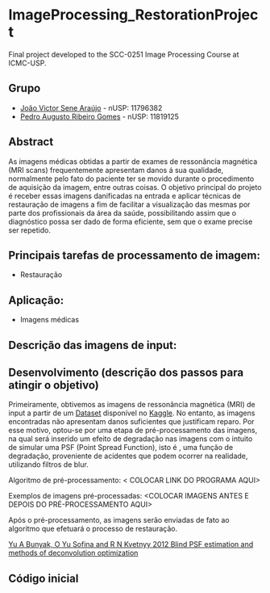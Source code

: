 # ImageProcessing_RestorationProject
Final project developed to the SCC-0251 Image Processing Course at ICMC-USP.

## Grupo
 * [João Victor Sene Araújo](https://github.com/JoaoVSene) - nUSP: 11796382
 * [Pedro Augusto Ribeiro Gomes](https://github.com/pedroaurgomes) - nUSP: 11819125

## Abstract 

As imagens médicas obtidas a partir de exames de ressonância magnética (MRI scans) frequentemente apresentam danos á sua qualidade, normalmente pelo fato 
do paciente ter se movido durante o procedimento de aquisição da imagem, entre outras coisas. O objetivo principal do projeto é receber essas imagens danificadas na entrada e aplicar técnicas de restauração de imagens a fim de facilitar a visualização das mesmas por parte dos profissionais da área da saúde, possibilitando assim que o diagnóstico possa ser dado de forma eficiente, sem que o exame precise ser repetido.

## Principais tarefas de processamento de imagem:
 * Restauração 

## Aplicação:
 * Imagens médicas

## Descrição das imagens de input:


## Desenvolvimento (descrição dos passos para atingir o objetivo)

Primeiramente, obtivemos as imagens de ressonância magnética (MRI) de input a partir de um [Dataset](https://www.kaggle.com/datasets/navoneel/brain-mri-images-for-brain-tumor-detection) disponível no [Kaggle](https://www.kaggle.com/). No entanto, as imagens encontradas não apresentam danos suficientes 
que justificam reparo. Por esse motivo, optou-se por uma etapa de pré-processamento das imagens, na qual será inserido um efeito de degradação 
nas imagens com o intuito de simular uma PSF (Point Spread Function), isto é , uma função de degradação, proveniente de acidentes que podem 
ocorrer na realidade, utilizando filtros de blur.

Algoritmo de pré-processamento: < COLOCAR LINK DO PROGRAMA AQUI>

Exemplos de imagens pré-processadas: <COLOCAR IMAGENS ANTES E DEPOIS DO PRÉ-PROCESSAMENTO AQUI>


Após o pré-processamento, as imagens serão enviadas de fato ao algoritmo que efetuará o processo de restauração.



[Yu A Bunyak, O Yu Sofina and R N Kvetnyy 2012 Blind PSF estimation and methods of deconvolution optimization](https://arxiv.org/ftp/arxiv/papers/1206/1206.3594.pdf)

## Código inicial
